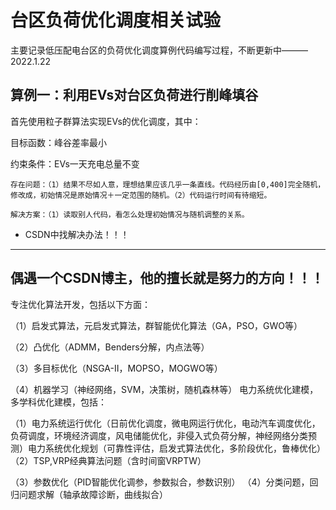 # 台区负荷优化调度相关试验
主要记录低压配电台区的负荷优化调度算例代码编写过程，不断更新中———2022.1.22
## 算例一：利用EVs对台区负荷进行削峰填谷
首先使用粒子群算法实现EVs的优化调度，其中：

目标函数：峰谷差率最小

约束条件：EVs一天充电总量不变

    存在问题：（1）结果不尽如人意，理想结果应该几乎一条直线。代码经历由[0,400]完全随机，修改成，初始情况是原始情况＋一定范围的随机。（2）代码运行时间有待缩短。

    解决方案：（1）读取别人代码，看怎么处理初始情况与随机调整的关系。
* CSDN中找解决办法！！！




---
## 偶遇一个CSDN博主，他的擅长就是努力的方向！！！
专注优化算法开发，包括以下方面：

（1）启发式算法，元启发式算法，群智能优化算法（GA，PSO，GWO等）

（2）凸优化（ADMM，Benders分解，内点法等）

（3）多目标优化（NSGA-II，MOPSO，MOGWO等）

（4）机器学习（神经网络，SVM，决策树，随机森林等）
电力系统优化建模，多学科优化建模，包括：

（1）电力系统运行优化（日前优化调度，微电网运行优化，电动汽车调度优化，负荷调度，环境经济调度，风电储能优化，非侵入式负荷分解，神经网络分类预测）电力系统优化规划（可靠性评估，启发式算法优化，多阶段优化，鲁棒优化）
（2）TSP,VRP经典算法问题（含时间窗VRPTW）

（3）参数优化（PID智能优化调参，参数拟合，参数识别）
（4）分类问题，回归问题求解（轴承故障诊断，曲线拟合）